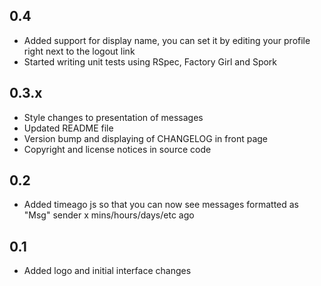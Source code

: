 ## 0.4
  * Added support for display name, you can set it by editing your profile right next to the logout link
  * Started writing unit tests using RSpec, Factory Girl and Spork

## 0.3.x
  * Style changes to presentation of messages
  * Updated README file
  * Version bump and displaying of CHANGELOG in front page
  * Copyright and license notices in source code

## 0.2
  * Added timeago js so that you can now see messages formatted as
    "Msg" sender x mins/hours/days/etc ago

## 0.1
  * Added logo and initial interface changes

